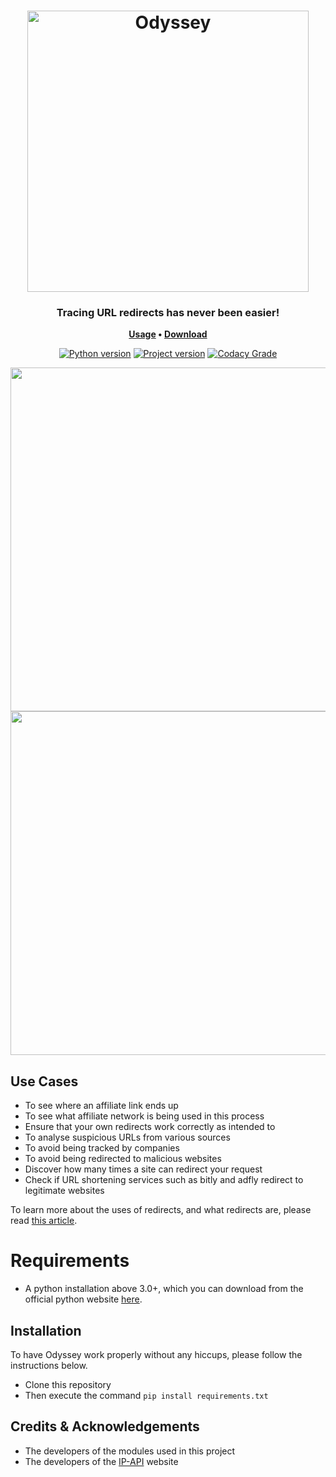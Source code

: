 <h1 align="center">
	<img
		width="450"
		alt="Odyssey"
		src="https://cdn.discordapp.com/attachments/361528084161232902/847980516400562186/odyssey-logo.png">
</h1>


<h3 align="center">
	Tracing URL redirects has never been easier!
</h3>

<p align="center">
	<strong>
		<a href="https://github.com/IlluminatiFish/RedirectExplorer/blob/main/README.md#how-to-use">Usage</a>
		•
		<a href="https://github.com/IlluminatiFish/RedirectExplorer/releases">Download</a>
	</strong>
</p>
  
<p align="center">
	<a href=""><img
		alt="Python version"
		src="https://img.shields.io/badge/Python-v3.0+-blue"></a>
    <a href=""><img
    	alt="Project version"
        src="https://img.shields.io/badge/Current%20Version-v0.8-blue"></a>
	<a href="#"><img alt="Codacy Grade" src="https://app.codacy.com/project/badge/Grade/06c8bdaa68414b7b84c096dbd47c0944"></a>
</p>  

<p align="center">
	<img src="https://i.gyazo.com/b82c8b2e36a5ecefdc0a3251ff3176f0.png" width="550">
	<img src="https://cdn.discordapp.com/attachments/361528084161232902/803697134125056090/unknown.png" width="550">
</p>

## Use Cases

- To see where an affiliate link ends up 
- To see what affiliate network is being used in this process
- Ensure that your own redirects work correctly as intended to
- To analyse suspicious URLs from various sources
- To avoid being tracked by companies
- To avoid being redirected to malicious websites
- Discover how many times a site can redirect your request
- Check if URL shortening services such as bitly and adfly redirect to legitimate websites

To learn more about the uses of redirects, and what redirects are, please read [this article](https://en.ryte.com/wiki/Redirect).


# Requirements

- A python installation above 3.0+, which you can download from the official python website <a href="http://www.python.org/download/">here</a>.


## Installation 

To have Odyssey work properly without any hiccups, please follow the instructions below.

- Clone this repository
- Then execute the command ``pip install requirements.txt``
	
## Credits & Acknowledgements

- The developers of the modules used in this project
- The developers of the <a href="https://ip-api.com">IP-API</a> website
